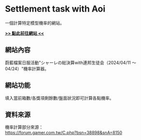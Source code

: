 # Settlement task with Aoi
一個計算特定模型機率的網站。

[**>> 點此前往網站 <<**](https://settlement-task-with-aoi.netlify.app/)


## 網站內容
蔚藍檔案日服活動"シャーレの総決算with連邦生徒会（2024/04/11 ～ 04/24）"機率計算器。

## 網站功能
填入當前箱數/各獎項剩餘數/盤面狀況即可計算各點機率。

## 資料來源
機率計算部分來源：<br />
https://forum.gamer.com.tw/C.php?bsn=38898&snA=8150
